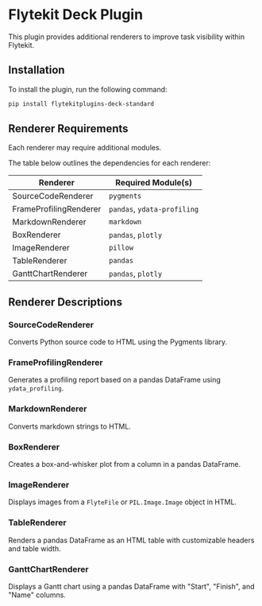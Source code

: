 # Flytekit Deck Plugin

This plugin provides additional renderers to improve task visibility within Flytekit.

## Installation

To install the plugin, run the following command:

```bash
pip install flytekitplugins-deck-standard
```

## Renderer Requirements

Each renderer may require additional modules.

The table below outlines the dependencies for each renderer:

| Renderer               | Required Module(s)          |
|------------------------|-----------------------------|
| SourceCodeRenderer      | `pygments`                  |
| FrameProfilingRenderer  | `pandas`, `ydata-profiling` |
| MarkdownRenderer        | `markdown`                  |
| BoxRenderer             | `pandas`, `plotly`          |
| ImageRenderer           | `pillow`    |
| TableRenderer           | `pandas`                    |
| GanttChartRenderer      | `pandas`, `plotly`  |

## Renderer Descriptions

### SourceCodeRenderer
Converts Python source code to HTML using the Pygments library.

### FrameProfilingRenderer
Generates a profiling report based on a pandas DataFrame using `ydata_profiling`.

### MarkdownRenderer
Converts markdown strings to HTML.

### BoxRenderer
Creates a box-and-whisker plot from a column in a pandas DataFrame.

### ImageRenderer
Displays images from a `FlyteFile` or `PIL.Image.Image` object in HTML.

### TableRenderer
Renders a pandas DataFrame as an HTML table with customizable headers and table width.

### GanttChartRenderer
Displays a Gantt chart using a pandas DataFrame with "Start", "Finish", and "Name" columns.
